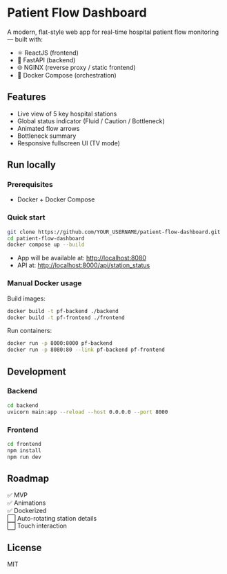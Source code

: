 
# Patient Flow Dashboard

A modern, flat-style web app for real-time hospital patient flow monitoring — built with:

- ⚛️ ReactJS (frontend)
- 🐍 FastAPI (backend)
- 🌐 NGINX (reverse proxy / static frontend)
- 🐳 Docker Compose (orchestration)

## Features

- Live view of 5 key hospital stations
- Global status indicator (Fluid / Caution / Bottleneck)
- Animated flow arrows
- Bottleneck summary
- Responsive fullscreen UI (TV mode)

## Run locally

### Prerequisites

- Docker + Docker Compose

### Quick start

```bash
git clone https://github.com/YOUR_USERNAME/patient-flow-dashboard.git
cd patient-flow-dashboard
docker compose up --build
```

- App will be available at: [http://localhost:8080](http://localhost:8080)
- API at: [http://localhost:8000/api/station_status](http://localhost:8000/api/station_status)

### Manual Docker usage

Build images:

```bash
docker build -t pf-backend ./backend
docker build -t pf-frontend ./frontend
```

Run containers:

```bash
docker run -p 8000:8000 pf-backend
docker run -p 8080:80 --link pf-backend pf-frontend
```

## Development

### Backend

```bash
cd backend
uvicorn main:app --reload --host 0.0.0.0 --port 8000
```

### Frontend

```bash
cd frontend
npm install
npm run dev
```

## Roadmap

✅ MVP  
✅ Animations  
✅ Dockerized  
⬜️ Auto-rotating station details  
⬜️ Touch interaction  

## License

MIT

